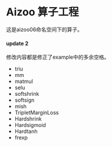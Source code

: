 # Aizoo 算子工程

这是aizoo06命名空间下的算子。



#### update 2

修改内容都是修正了example中的多余空格。

- triu
- mm
- matmul
- selu
- softshrink
- softsign
- mish
- TripletMarginLoss
- Hardshrink
- Hardsigmoid
- Hardtanh
- frexp

